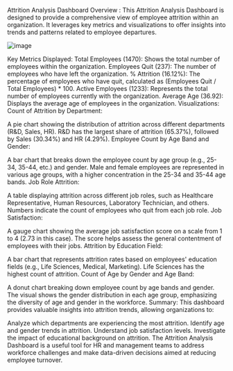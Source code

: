 Attrition Analysis Dashboard Overview :
This Attrition Analysis Dashboard is designed to provide a comprehensive view of employee attrition within an organization. It leverages key metrics and visualizations to offer insights into trends and patterns related to employee departures.

![image](https://github.com/user-attachments/assets/3f928ea5-be75-48e0-9902-1ee636def42f)


Key Metrics Displayed:
Total Employees (1470): Shows the total number of employees within the organization.
Employees Quit (237): The number of employees who have left the organization.
% Attrition (16.12%): The percentage of employees who have quit, calculated as (Employees Quit / Total Employees) * 100.
Active Employees (1233): Represents the total number of employees currently with the organization.
Average Age (36.92): Displays the average age of employees in the organization.
Visualizations:
Count of Attrition by Department:

A pie chart showing the distribution of attrition across different departments (R&D, Sales, HR).
R&D has the largest share of attrition (65.37%), followed by Sales (30.34%) and HR (4.29%).
Employee Count by Age Band and Gender:

A bar chart that breaks down the employee count by age group (e.g., 25-34, 35-44, etc.) and gender.
Male and female employees are represented in various age groups, with a higher concentration in the 25-34 and 35-44 age bands.
Job Role Attrition:

A table displaying attrition across different job roles, such as Healthcare Representative, Human Resources, Laboratory Technician, and others.
Numbers indicate the count of employees who quit from each job role.
Job Satisfaction:

A gauge chart showing the average job satisfaction score on a scale from 1 to 4 (2.73 in this case).
The score helps assess the general contentment of employees with their jobs.
Attrition by Education Field:

A bar chart that represents attrition rates based on employees' education fields (e.g., Life Sciences, Medical, Marketing).
Life Sciences has the highest count of attrition.
Count of Age by Gender and Age Band:

A donut chart breaking down employee count by age bands and gender.
The visual shows the gender distribution in each age group, emphasizing the diversity of age and gender in the workforce.
Summary:
This dashboard provides valuable insights into attrition trends, allowing organizations to:

Analyze which departments are experiencing the most attrition.
Identify age and gender trends in attrition.
Understand job satisfaction levels.
Investigate the impact of educational background on attrition.
The Attrition Analysis Dashboard is a useful tool for HR and management teams to address workforce challenges and make data-driven decisions aimed at reducing employee turnover.






